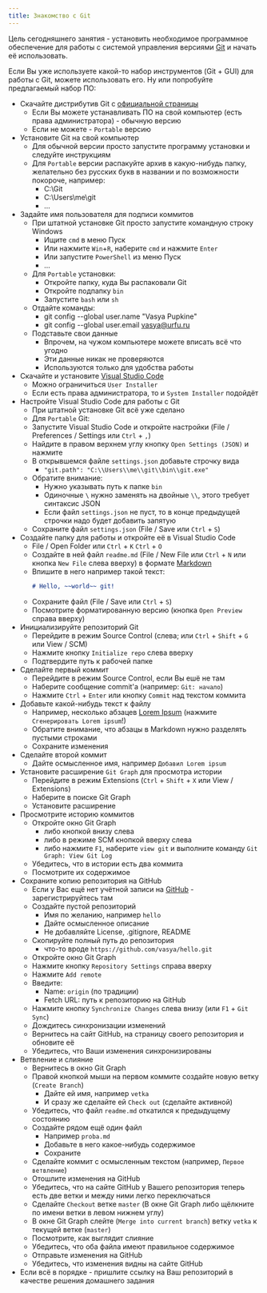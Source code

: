 ```yaml
---
title: Знакомство с Git
---
```

Цель сегодняшнего занятия -
установить необходимое программное обеспечение для
работы с
системой управления версиями [Git]
и начать её использовать.

Если Вы уже используете какой-то набор инструментов
(Git + GUI)
для работы с Git,
можете использовать его.
Ну или попробуйте предлагаемый набор ПО:

* Скачайте дистрибутив Git с [официальной страницы][git++]
  + Если Вы можете устанавливать ПО на свой компьютер
    (есть права администратора) - обычную версию
  + Если не можете - `Portable` версию
* Установите Git на свой компьютер
  + Для обычной версии просто запустите программу установки и следуйте инструкциям
  + Для `Portable` версии распакуйте архив в какую-нибудь папку,
    желательно без русских букв в названии и по возможности покороче,
    например:
      - C:\Git
      - C:\Users\me\git
      - ...
* Задайте имя пользователя для подписи коммитов
  + При штатной установке Git просто запустите командную строку Windows
    - Ищите `cmd` в меню Пуск
    - Или нажмите `Win`+`R`, наберите `cmd` и нажмите `Enter`
    - Или запустите `PowerShell` из меню Пуск
    - ...
  + Для `Portable` установки:
    - Откройте папку, куда Вы распаковали Git
    - Откройте подпапку `bin`
    - Запустите `bash` или `sh`
  + Отдайте команды:
    - git config --global user.name "Vasya Pupkine"
    - git config --global user.email vasya@urfu.ru
  + Подставьте свои данные
    - Впрочем, на чужом компьютере можете вписать всё что угодно
    - Эти данные никак не проверяются
    - Используются только для удобства работы
* Скачайте и установите [Visual Studio Code][vscode]
  + Можно ограничиться `User Installer`
  + Если есть права администратора, то и `System Installer` подойдёт
* Настройте Visual Studio Code для работы с Git
  + При штатной установке Git всё уже сделано
  + Для `Portable` Git:
  + Запустите Visual Studio Code и откройте настройки
    (File / Preferences / Settings или `Ctrl` + `,`)
  + Найдите в правом верхнем углу кнопку `Open Settings (JSON)` и нажмите
  + В открывшемся файле `settings.json` добавьте строчку вида
    - `"git.path": "C:\\Users\\me\\git\\bin\\git.exe"`
  + Обратите внимание:
    - Нужно указывать путь к папке `bin`
    - Одиночные `\` нужно заменять на двойные `\\`, этого требует синтаксис JSON
    - Если файл `settings.json` не пуст, то в конце предыдущей строчки надо будет добавить запятую
  + Сохраните файл `settings.json` (File / Save или `Ctrl` + `S`)
* Создайте папку для работы и откройте её в Visual Studio Code
  + File / Open Folder или `Ctrl` + `K` `Ctrl` + `O`
  + Создайте в ней файл `readme.md` (File / New File или `Ctrl` + `N` или кнопка `New File` слева вверху)
    в формате [Markdown]
  + Впишите в него например такой текст:
    ```markdown
    # Hello, ~~world~~ git!
    ```
  + Сохраните файл (File / Save или `Ctrl` + `S`)
  + Посмотрите форматированную версию (кнопка `Open Preview` справа вверху)
* Инициализируйте репозиторий Git
  + Перейдите в режим Source Control (слева; или `Ctrl` + `Shift` + `G` или View / SCM)
  + Нажмите кнопку `Initialize repo` слева вверху
  + Подтвердите путь к рабочей папке
* Сделайте первый коммит
  + Перейдите в режим Source Control, если Вы ешё не там
  + Наберите сообщение commit'а (например: `Git: начало`)
  + Нажмите `Ctrl` + `Enter` или кнопку `Commit` над текстом коммита
* Добавьте какой-нибудь текст к файлу
  + Например, несколько абзацев [Lorem Ipsum] (нажмите `Сгенерировать Lorem ipsum`!)
  + Обратите внимание, что абзацы в Markdown нужно разделять пустыми строками
  + Сохраните изменения
* Сделайте второй коммит
  + Дайте осмысленное имя, например `Добавил Lorem ipsum`
* Установите расширение `Git Graph` для просмотра истории
  + Перейдите в режим Extensions (`Ctrl` + `Shift` + `X` или View / Extensions)
  + Наберите в поиске Git Graph
  + Установите расширение
* Просмотрите историю коммитов
  + Откройте окно Git Graph
    - либо кнопкой внизу слева
    - либо в режиме SCM кнопкой вверху слева
    - либо нажмите `F1`, наберите `view git` и выполните команду `Git Graph: View Git Log`
  + Убедитесь, что в истории есть два коммита
  + Посмотрите их содержимое
* Сохраните копию репозитория на GitHub
  + Если у Вас ещё нет учётной записи на [GitHub] - зарегистрируйтесь там
  + Создайте пустой репозиторий
    * Имя по желанию, например `hello`
    * Дайте осмысленное описание
    * Не добавляйте License, .gitignore, README
  + Скопируйте полный путь до репозитория
    * что-то вроде `https://github.com/vasya/hello.git`
  + Откройте окно Git Graph
  + Нажмите кнопку `Repository Settings` справа вверху
  + Нажмите `Add remote`
  + Введите:
    - Name: `origin` (по традиции)
    - Fetch URL: путь к репозиторию на GitHub
  + Нажмите кнопку `Synchronize Changes` слева внизу (или `F1` + `Git Sync`)
  + Дождитесь синхронизации изменений
  + Вернитесь на сайт GitHub, на страницу своего репозитория и обновите её
  + Убедитесь, что Ваши изменения синхронизированы
* Ветвление и слияние
  + Вернитесь в окно Git Graph
  + Правой кнопкой мыши на первом коммите создайте новую ветку (`Create Branch`)
    + Дайте ей имя, например `vetka`
    + И сразу же сделайте ей `Check out` (сделайте активной)
  + Убедитесь, что файл `readme.md` откатился к предыдущему состоянию
  + Создайте рядом ещё один файл
    * Например `proba.md`
    * Добавьте в него какое-нибудь содержимое
    * Сохраните
  + Сделайте коммит с осмысленным текстом (например, `Первое ветвление`)
  + Отошлите изменения на GitHub
  + Убедитесь, что на сайте GitHub у Вашего репозитория теперь есть две ветки и между ними легко переключаться
  + Сделайте `Checkout` ветке `master` (В окне Git Graph либо щёлкните по имени ветки в левом нижнем углу)
  + В окне Git Graph слейте (`Merge into current branch`) ветку `vetka` к текущей ветке (`master`)
  + Посмотрите, как выглядит слияние
  + Убедитесь, что оба файла имеют правильное содержимое
  + Отправьте изменения на GitHub
  + Убедитесь, что изменения видны на сайте GitHub
* Если всё в порядке - пришлите ссылку на Ваш репозиторий в качестве решения домашнего задания

[git]: https://git-scm.com/
[git++]: https://git-scm.com/downloads
[GitHub]: https://github.com/
[vscode]: https://code.visualstudio.com/
[Markdown]: https://ru.wikipedia.org/wiki/Markdown
[Lorem Ipsum]: https://ru.lipsum.com/
